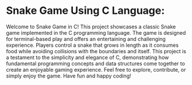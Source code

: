 # Snake Game Using C Language:
Welcome to Snake Game in C! This project showcases a classic Snake game implemented in the C programming language. The game is designed for terminal-based play and offers an entertaining and challenging experience. Players control a snake that grows in length as it consumes food while avoiding collisions with the boundaries and itself. This project is a testament to the simplicity and elegance of C, demonstrating how fundamental programming concepts and data structures come together to create an enjoyable gaming experience. Feel free to explore, contribute, or simply enjoy the game. Have fun and happy coding!
